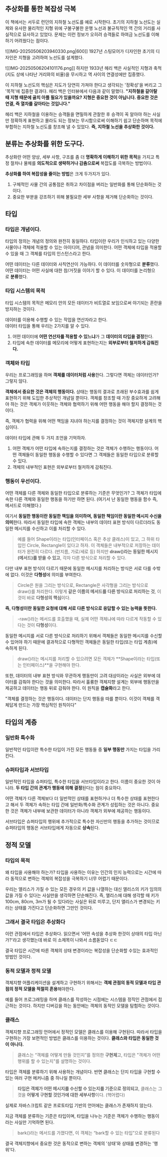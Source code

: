 ## 추상화를 통한 복잡성 극복
이 책에서는 서두로 런던의 지하철 노선도를 예로 시작한다.
초기의 지하철 노선도는 실제와 유사한 물리적인 지형 위에 구불구불한 운행 노선과 불규칙적인 역 간의 거리를 사실적으로 묘사하고 있었다. 문제는 이런 정보가 오히려 승객들로 하여금 노선도를 이해하기 어려웠다는 점이다.

![[IMG-20250506203940330.png|600]]
1927년 스팅모어가 디자인한 초기의 디자인은 지형을 고려하여 노선도를 설계했다.

![[IMG-20250506204101176.png]]
하지만 1933년 헤리 백은 사실적인 지형과 축척(지도 상에 나타난 거리와의 비율)을 무시하고 역 사이의 연결성에만 집중했다.

이 지하철 노선도의 핵심은 지도가 당연히 가져야 한다고 생각되는 '정확성'을 버리고 그 '목적'에 집중한 결과다.
헤리 백은 인터뷰에서 다음과 같이 말했다.
**"지하철을 갈아탈 때 지형 때문에 골치 아플 필요가 있을까요? 지형은 중요한 것이 아닙니다. 중요한 것은 연결, 즉 열차를 갈아타는 것입니다."**

헤리 백은 지하철을 이용하는 승객들을 면밀하게 관찰한 후 승객이 꼭 알아야 하는 사실만 정확하게 표현하고 몰라도 되는 정보는 무시함으로써 이해하기 쉽고 단순하며 목적에 부합하는 지하철 노선도를 창조해 낼 수 있었다.
**즉, 지하철 노선을 추상화한 것이다.**


## 분류는 추상화를 위한 도구다.
추상화란 어떤 양상, 세부 사항, 구조를 좀 더 **명확하게 이해하기 위한 목적**을 가지고 특정 절차나 물체를 **의도적으로 생략하거나 감춤으로써** 복잡도를 극복하는 방법이다.

**추상화를 하여 복잡성을 줄이는 방법**은 크게 두가지가 있다.

1. 구체적인 사물 간의 공통점은 취하고 차이점을 버리는 일반화를 통해 단순화하는 것이다.
2. 중요한 부분을 강조하기 위해 불필요한 세부 사항을 제거해 단순화하는 것이다.


## 타입
### 타입은 개념이다.
타입의 정의는 개념의 정의와 완전히 동일하다. 타입이란 우리가 인식하고 있는 다양한 사물이나 객체에 적용할 수 있는 아이디어, 관념을 의미한다.
어떤 객체에 타입을 적용할 수 있을 때 그 객체를 타입의 인스턴스라고 한다. 

어떤 데이터는 다른 데이터와 사칙연산이 가능하다. 이 데이터를 숫자형으로 **분류**했다.  
어떤 데이터는 어떤 사실에 대한 참/거짓을 이야기 할 수 있다. 이 데이터를 논리형으로 **분류**했다.

### 타입 시스템의 목적
타입 시스템의 목적은 메모리 안의 모든 데이터가 비트열로 보임으로써 야기되는 혼란을 방지하는 것이다.

데이터를 이용해 수행할 수 있는 작업을 연산자라고 한다.  
데이터 타입을 통해 우리는 2가지를 알 수 있다.

1. 어떤 데이터에 **어떤 연산자를 적용할 수 있느냐**가 그 **데이터의 타입을 결정**한다.
2. 타입에 속한 데이터를 메모리에 어떻게 표현하는지는 **외부로부터 철저하게 감춰진다.**

### 객체와 타입
우리는 프로그래밍을 하며 **객체를 데이터처럼 사용**한다. 
그렇다면 객체는 데이터인가? 그렇지 않다.

**객체에서 중요한 것은 객체의 행동이다.** 
상태는 행동의 결과로 초래된 부수효과를 쉽게 표현하기 위해 도입한 추상적인 개념일 뿐이다.
객체를 창조할 때 가장 중요하게 고려해야 하는 것은 객체가 이웃하는 객체와 협력하기 위해 어떤 행동을 해야 할지 결정하는 것이다.

즉, 객체가 협력을 위해 어떤 책임을 지녀야 하는지를 결정하는 것이 객체지향 설계의 핵심이다.

데이터 타입에 관해 두 가지 조언을 기억하자.
1. 어떤 객체가 어떤 타입에 속하는지를 결정하는 것은 객체가 수행하는 행동이다. 어떤 객체들이 동일한 행동을 수행할 수 있다면 그 객체들은 동일한 타입으로 분류할 수 있다. 
2. 객체의 내부적인 표현은 외부로부터 철저하게 감춰진다.

### 행동이 우선이다.
어떤 객체를 다른 객체와 동일한 타입으로 분류하는 기준은 무엇인가?
그 객체가 타입에 속한 다른 객체와 동일한 행동을 하기만 하면 된다. 
(여기서 난 동일한 행동을 함수 즉, 메서드로 이해했다.)

여기서 **동일한 행동이란 동일한 책임을 의미하며, 동일한 책임이란 동일한 메시지 수신을 의미**한다.
따라서 동일한 타입에 속한 객체는 내부의 데이터 표현 방식이 다르더라도 동일한 메시지를 수신하고 이를 처리할 수 있다.

> 예를 들어 Shape이라는 타입(인터페이스 혹은 추상 클래스)이 있고, 그 하위 타입인 Circle, Rectangle이 있다고 하자. 
> 이 객체들은 내부적으로 저장하는 데이터가 완전히 다르다. (반지름, 가로/세로 등)
> 하지만 **draw()라는 동일한 메시지(메서드)를 받을 수 있고**, 각자 다른 방식으로 처리할 수 있다.

다만 내부 표현 방식이 다르기 때문에 동일한 메시지를 처리하는 방식은 서로 다를 수밖에 없다.
이것은 **다형성**에 의미를 부여한다.

> Circle은 원을 그리는 방식으로, Rectangle은 사각형을 그리는 방식으로 draw()를 처리한다.
> 이렇게 **같은 이름의 메서드를 다른 방식으로 처리하는 것**, 이것이 바로 **다형성의 핵심**이다.

**즉, 다형성이란 동일한 요청에 대해 서로 다른 방식으로 응답할 수 있는 능력을 뜻한다.**

> -raw()라는 메서드를 호출했을 때, 실제 어떤 객체냐에 따라 다르게 작동할 수 있다는 것이 **다형성**이다.

동일한 메시지를 서로 다른 방식으로 처리하기 위해서 객체들은 동일한 메시지를 수신할 수 있어야 하기 때문에 결과적으로 다형적인 객체들은 동일한 타입(또는 타입 계층)에 속하게 된다.

> draw()라는 메시지를 처리할 수 있으려면 모든 객체가 **Shape이라는 타입(또는 인터페이스)**을 구현해야 한다.


또한, 데이터의 내부 표현 방식와 무관하게 행동만이 고려 대상이라는 사실은 외부에 데이터를 감춰야 한다는 것을 의미한다. 따라서 훌륭한 객체지향 설계는 외부에 행동만을 제공하고 데이터는 행동 뒤로 감춰야 한다. 이 원칙을 **캡슐화**라고 한다.

"객체를 결정하는 것은 행동이다. 데이터는 단지 행동을 따를 뿐이다. 이것이 객체를 객체답게 만드는 가장 핵심적인 원칙이다"


## 타입의 계층
### 일반화 특수화
일반적인 타입이란 특수한 타입이 가진 모든 행동들 중 **일부 행동만** 가지는 타입을 가리킨다.

### 슈퍼타입과 서브타입
일반적인 타입을 슈퍼타입, 특수한 타입을 서브타입이라고 한다.
이름이 중요한 것이 아니라. **두 타입 간의 관계가 행동에 의해 결정**된다는 점이 중요하다.

어떤 객체가 다른 객체보다 더 일반적인 상태를 표현하거나 더 특수한 상태를 표현한다고 해서 두 객체가 속하는 타입 간에 일반화/특수화 관계가 성립하는 것은 아니다.
중요한 것은 객체가 내부에 보관한 데이터가 아니라 객체가 외부에 제공하는 행동이다.

서브타입은 슈퍼타입의 행위에 추가적으로 특수한 자신만의 행동을 추가하는 것이므로 슈퍼타입의 행동은 서브타입에게 자동으로 **상속**된다.


## 정적 모델
### 타입의 목적
왜 타입을 사용해야 하는가?
타입을 사용하는 이유는 인간의 인지 능력으로는 시간에 따라 동적으로 변하는 객체의 복잡성을 극복하기 너무 어렵기 때문이다.

우리는 앨리스가 가질 수 있는 모든 경우의 키 값을 나열하는 대신 앨리스의 키가 임의의 값을 가질 수 있다는 사실만을 생각하면 단순해진다.
즉, 앨리스에 대해 생각할 때 키가 100cm, 80cm, 3m가 될 수 있다라는 사실은 뒤로 미루고, 단지 앨리스가 변경되는 키라는 상태를 가진다고 단순화하면 그만인 것이다.

### 그래서 결국 타입은 추상화다
이런 관점에서 타입은 추상화다. 읽으면서 '어떤 속성을 추상화 한것이 상태의 타입 아닌가?'라고 생각했는데 바로 이 소제목이 나와서 소름돋았다 ㄷㄷ

결국 타입은 시간에 따른 객체의 상태 변경이라는 복잡성을 단순화할 수있는 효과적인 방법인 것이다.

### 동적 모델과 정적 모델
객체지향 어플리케이션을 설계하고 구현하기 위해서는 **객체 관점의 동적 모델과 타입 관점의 정적 모델을 적절히 혼용**해야한다.

예를 들어 프로그래밍을 하며 클래스를 작성하는 시점에는 시스템을 정직인 관점에서 접근하는 것이다.  하지만 디버깅을 하는 동안에는 객체의 동적인 모델을 탐험하는 것이다.

### 클래스
객체지향 프로그래밍 언어에서 정적인 모델은 클래스를 이용해 구현된다.
따라서 타입을 구현하는 가장 보편적인 방법은 클래스를 이용하는 것이다. 
**클래스와 타입은 동일한 것이 아니다.**

> 클래스는 “객체를 어떻게 만들 것인지”를 정의한 **구현체**고, 타입은 "객체가 어떤 행위를 할 수 있는지"를 설명하는 것이다.

타입은 객체를 분류하기 위해 사용하는 개념이다. 반면 클래스는 단지 타입을 구현할 수 있는 여러 
구현 메커니즘 중 하나일 뿐이다.

> **타입은 객체가 어떤 메시지를 수신할 수 있는지를 기준으로 정의되고**, 클래스는 그것을 **어떻게 구현할 것인가에 대한 세부사항**이다. (핵어렵다)

실제로 자바스크립트 같은 프로토타입 기반의 언어에는 클래스가 존재하지 않는다.

지금 객체를 분류하는 기준은 타입이며, 타입을 나누는 기준은 객체가 수행하는 행동이라는 사실만 기억하면 된다.

> bark()라는 메서드를 가졌다면, 이 객체는 “bark할 수 있는 타입”으로 분류된다

결국 객체지향에서 중요한 것은 동적으로 변하는 객체의 '상태'와 상태를 변경하는 '행위'다.